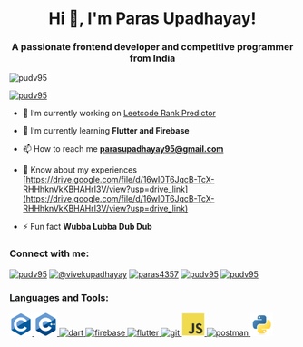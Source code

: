 <h1 align="center">Hi 👋, I'm Paras Upadhayay!</h1>
<h3 align="center">A passionate frontend developer and competitive programmer from India</h3>

<p align="left"> <img src="https://komarev.com/ghpvc/?username=pudv95&label=Profile%20views&color=0e75b6&style=flat" alt="pudv95" /> </p>

<p align="left"> <a href="https://github.com/ryo-ma/github-profile-trophy"><img src="https://github-profile-trophy.vercel.app/?username=pudv95" alt="pudv95" /></a> </p>

- 🔭 I’m currently working on [Leetcode Rank Predictor](https://github.com/Pudv95/Leetcode_contest_data_scraper)

- 🌱 I’m currently learning **Flutter and Firebase**

- 📫 How to reach me **parasupadhayay95@gmail.com**

- 📄 Know about my experiences [https://drive.google.com/file/d/16wI0T6JqcB-TcX-RHHhknVkKBHAHrI3V/view?usp=drive_link](https://drive.google.com/file/d/16wI0T6JqcB-TcX-RHHhknVkKBHAHrI3V/view?usp=drive_link)

- ⚡ Fun fact **Wubba Lubba Dub Dub**

<h3 align="left">Connect with me:</h3>
<p align="left">
<a href="https://linkedin.com/in/pudv95" target="blank"><img align="center" src="https://raw.githubusercontent.com/rahuldkjain/github-profile-readme-generator/master/src/images/icons/Social/linked-in-alt.svg" alt="pudv95" height="30" width="40" /></a>
<a href="https://medium.com/@vivekupadhayay" target="blank"><img align="center" src="https://raw.githubusercontent.com/rahuldkjain/github-profile-readme-generator/master/src/images/icons/Social/medium.svg" alt="@vivekupadhayay" height="30" width="40" /></a>
<a href="https://www.codechef.com/users/paras4357" target="blank"><img align="center" src="https://cdn.jsdelivr.net/npm/simple-icons@3.1.0/icons/codechef.svg" alt="paras4357" height="30" width="40" /></a>
<a href="https://codeforces.com/profile/pudv95" target="blank"><img align="center" src="https://raw.githubusercontent.com/rahuldkjain/github-profile-readme-generator/master/src/images/icons/Social/codeforces.svg" alt="pudv95" height="30" width="40" /></a>
<a href="https://www.leetcode.com/pudv95" target="blank"><img align="center" src="https://raw.githubusercontent.com/rahuldkjain/github-profile-readme-generator/master/src/images/icons/Social/leet-code.svg" alt="pudv95" height="30" width="40" /></a>
</p>

<h3 align="left">Languages and Tools:</h3>
<p align="left"> <a href="https://www.cprogramming.com/" target="_blank" rel="noreferrer"> <img src="https://raw.githubusercontent.com/devicons/devicon/master/icons/c/c-original.svg" alt="c" width="40" height="40"/> </a> <a href="https://www.w3schools.com/cpp/" target="_blank" rel="noreferrer"> <img src="https://raw.githubusercontent.com/devicons/devicon/master/icons/cplusplus/cplusplus-original.svg" alt="cplusplus" width="40" height="40"/> </a> <a href="https://dart.dev" target="_blank" rel="noreferrer"> <img src="https://www.vectorlogo.zone/logos/dartlang/dartlang-icon.svg" alt="dart" width="40" height="40"/> </a> <a href="https://firebase.google.com/" target="_blank" rel="noreferrer"> <img src="https://www.vectorlogo.zone/logos/firebase/firebase-icon.svg" alt="firebase" width="40" height="40"/> </a> <a href="https://flutter.dev" target="_blank" rel="noreferrer"> <img src="https://www.vectorlogo.zone/logos/flutterio/flutterio-icon.svg" alt="flutter" width="40" height="40"/> </a> <a href="https://git-scm.com/" target="_blank" rel="noreferrer"> <img src="https://www.vectorlogo.zone/logos/git-scm/git-scm-icon.svg" alt="git" width="40" height="40"/> </a> <a href="https://developer.mozilla.org/en-US/docs/Web/JavaScript" target="_blank" rel="noreferrer"> <img src="https://raw.githubusercontent.com/devicons/devicon/master/icons/javascript/javascript-original.svg" alt="javascript" width="40" height="40"/> </a> <a href="https://postman.com" target="_blank" rel="noreferrer"> <img src="https://www.vectorlogo.zone/logos/getpostman/getpostman-icon.svg" alt="postman" width="40" height="40"/> </a> <a href="https://www.python.org" target="_blank" rel="noreferrer"> <img src="https://raw.githubusercontent.com/devicons/devicon/master/icons/python/python-original.svg" alt="python" width="40" height="40"/> </a> </p>
